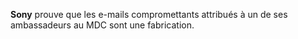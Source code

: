 ﻿**Sony** prouve que les e-mails compromettants attribués à un de ses ambassadeurs au MDC sont une fabrication.
